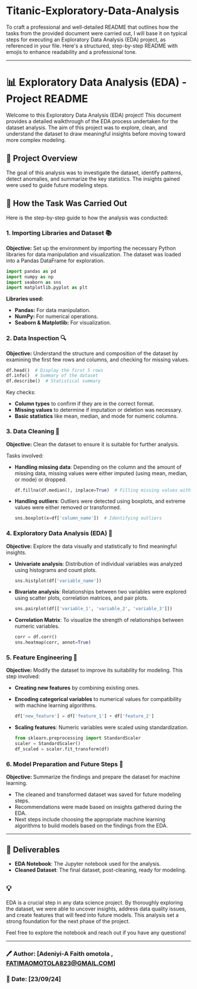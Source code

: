 # Titanic-Exploratory-Data-Analysis

To craft a professional and well-detailed README that outlines how the tasks from the provided document were carried out, I will base it on typical steps for executing an Exploratory Data Analysis (EDA) project, as referenced in your file. Here's a structured, step-by-step README with emojis to enhance readability and a professional tone.

---

# 📊 Exploratory Data Analysis (EDA) - Project README

Welcome to this Exploratory Data Analysis (EDA) project! This document provides a detailed walkthrough of the EDA process undertaken for the dataset analysis. The aim of this project was to explore, clean, and understand the dataset to draw meaningful insights before moving toward more complex modeling. 

## 📝 Project Overview

The goal of this analysis was to investigate the dataset, identify patterns, detect anomalies, and summarize the key statistics. The insights gained were used to guide future modeling steps. 

## 🚀 How the Task Was Carried Out

Here is the step-by-step guide to how the analysis was conducted:

### 1. **Importing Libraries and Dataset 📚**

**Objective:** Set up the environment by importing the necessary Python libraries for data manipulation and visualization. The dataset was loaded into a Pandas DataFrame for exploration.

```python
import pandas as pd
import numpy as np
import seaborn as sns
import matplotlib.pyplot as plt
```

**Libraries used:**
- **Pandas:** For data manipulation.
- **NumPy:** For numerical operations.
- **Seaborn & Matplotlib:** For visualization.

### 2. **Data Inspection 🔍**

**Objective:** Understand the structure and composition of the dataset by examining the first few rows and columns, and checking for missing values.

```python
df.head()  # Display the first 5 rows
df.info()  # Summary of the dataset
df.describe()  # Statistical summary
```

Key checks:
- **Column types** to confirm if they are in the correct format.
- **Missing values** to determine if imputation or deletion was necessary.
- **Basic statistics** like mean, median, and mode for numeric columns.

### 3. **Data Cleaning 🧹**

**Objective:** Clean the dataset to ensure it is suitable for further analysis.

Tasks involved:
- **Handling missing data**: Depending on the column and the amount of missing data, missing values were either imputed (using mean, median, or mode) or dropped.
  
  ```python
  df.fillna(df.median(), inplace=True)  # Filling missing values with median
  ```

- **Handling outliers**: Outliers were detected using boxplots, and extreme values were either removed or transformed.

  ```python
  sns.boxplot(x=df['column_name'])  # Identifying outliers
  ```

### 4. **Exploratory Data Analysis (EDA) 🔬**

**Objective:** Explore the data visually and statistically to find meaningful insights.

- **Univariate analysis**: Distribution of individual variables was analyzed using histograms and count plots.

  ```python
  sns.histplot(df['variable_name'])
  ```

- **Bivariate analysis**: Relationships between two variables were explored using scatter plots, correlation matrices, and pair plots.

  ```python
  sns.pairplot(df[['variable_1', 'variable_2', 'variable_3']])
  ```

- **Correlation Matrix**: To visualize the strength of relationships between numeric variables.

  ```python
  corr = df.corr()
  sns.heatmap(corr, annot=True)
  ```

### 5. **Feature Engineering 🔧**

**Objective:** Modify the dataset to improve its suitability for modeling. This step involved:
- **Creating new features** by combining existing ones.
- **Encoding categorical variables** to numerical values for compatibility with machine learning algorithms.

  ```python
  df['new_feature'] = df['feature_1'] + df['feature_2']
  ```

- **Scaling features**: Numeric variables were scaled using standardization.

  ```python
  from sklearn.preprocessing import StandardScaler
  scaler = StandardScaler()
  df_scaled = scaler.fit_transform(df)
  ```

### 6. **Model Preparation and Future Steps 🔮**

**Objective:** Summarize the findings and prepare the dataset for machine learning.

- The cleaned and transformed dataset was saved for future modeling steps.
- Recommendations were made based on insights gathered during the EDA.
- Next steps include choosing the appropriate machine learning algorithms to build models based on the findings from the EDA.

---

## 💼 Deliverables

- **EDA Notebook**: The Jupyter notebook used for the analysis.
- **Cleaned Dataset**: The final dataset, post-cleaning, ready for modeling.

## 💡

EDA is a crucial step in any data science project. By thoroughly exploring the dataset, we were able to uncover insights, address data quality issues, and create features that will feed into future models. This analysis set a strong foundation for the next phase of the project.

Feel free to explore the notebook and reach out if you have any questions!

---

### 🖊 Author: [Adeniyi-A Faith omotola , FATIMAOMOTOLA823@GMAIL.COM]  
### 📅 Date: [23/09/24]  
